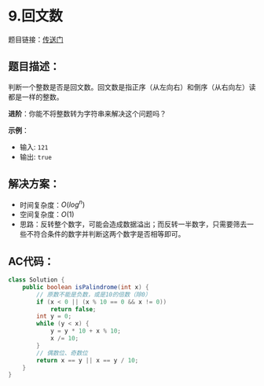 # 9.回文数
题目链接：[传送门](https://leetcode-cn.com/problems/palindrome-number/)

## 题目描述：
判断一个整数是否是回文数。回文数是指正序（从左向右）和倒序（从右向左）读都是一样的整数。

**进阶**：你能不将整数转为字符串来解决这个问题吗？

**示例**：
- 输入: `121`
- 输出: `true`

## 解决方案：
- 时间复杂度：$O(log^n)$
- 空间复杂度：$O(1)$
- 思路：反转整个数字，可能会造成数据溢出；而反转一半数字，只需要筛去一些不符合条件的数字并判断这两个数字是否相等即可。

## AC代码：
```java
class Solution {
	public boolean isPalindrome(int x) {
		// 原数不能是负数，或是10的倍数（除0）
		if (x < 0 || (x % 10 == 0 && x != 0))
			return false;
		int y = 0;
		while (y < x) {
			y = y * 10 + x % 10;
			x /= 10;
		}
        // 偶数位、奇数位
		return x == y || x == y / 10;
	}
}
```
